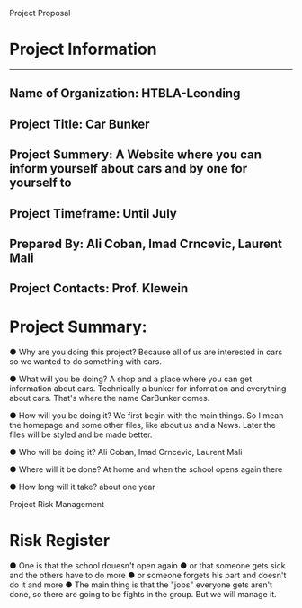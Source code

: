 Project Proposal

Project Information
===================
-----------------------------
Name of Organization:
HTBLA-Leonding
-----------------------------
Project Title:
Car Bunker
-----------------------------
Project Summery:
A Website where you can inform yourself about cars and by one for yourself to
----------------------------------------------------------------------------------
Project Timeframe:
Until July
----------------------------------------------------------------------------------
Prepared By:
Ali Coban, Imad Crncevic, Laurent Mali
---------------------------------------------------------------------------------
Project Contacts:
Prof. Klewein
--------------------------------------------------------------------------------

Project Summary:
===============

● Why are you doing this project?
  Because all of us are interested in cars so we wanted to do something with cars.

● What will you be doing?
  A shop and a place where you can get information about cars. Technically a bunker for infomation and everything about cars. That's where the name CarBunker comes.
 
● How will you be doing it?
  We first begin with the main things. So I mean the homepage and some other files, like about us and a News. Later the files will be styled and be made better.

● Who will be doing it?
  Ali Coban, Imad Crncevic, Laurent Mali

● Where will it be done?
  At home and when the school opens again there

● How long will it take?
  about one year

Project Risk Management

Risk Register
============
● One is that the school douesn't open again 
● or that someone gets sick and the others have to do more 
● or someone forgets his part and doesn't do it and more
● The main thing is that the "jobs" everyone gets aren't done, so there are going to be fights in the group. But we will manage it.

